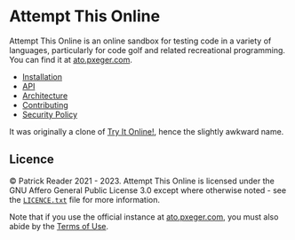 # Attempt This Online
Attempt This Online is an online sandbox for testing code in a variety of languages, particularly for code golf and
related recreational programming. You can find it at [ato.pxeger.com](https://ato.pxeger.com).

- [Installation](docs/installation.md)
- [API](docs/api.md)
- [Architecture](docs/architecture.md)
- [Contributing](docs/contributing.md)
- [Security Policy](docs/security.md)

It was originally a clone of [Try It Online!](https://github.com/TryItOnline/tryitonline), hence the slightly awkward
name.

## Licence
© Patrick Reader 2021 - 2023. Attempt This Online is licensed under the GNU Affero General Public License 3.0 except where
otherwise noted - see the [`LICENCE.txt`](./LICENCE.txt) file for more information.

Note that if you use the official instance at [ato.pxeger.com](https://ato.pxeger.com), you must also abide by the
[Terms of Use](https://ato.pxeger.com/legal#terms-of-use).
